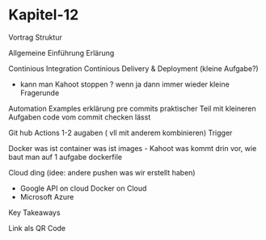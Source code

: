 # Kapitel-12
Vortrag Struktur

Allgemeine Einführung
Erlärung

Continious Integration
Continious Delivery & Deployment (kleine Aufgabe?)
- kann man Kahoot stoppen ? wenn ja dann immer wieder kleine Fragerunde

Automation Examples
erklärung pre commits
praktischer Teil mit kleineren Aufgaben 
code vom commit checken lässt

Git hub Actions
1-2 augaben ( vll mit anderem kombinieren)
Trigger

Docker
was ist container was ist images - Kahoot
was kommt drin vor, wie baut man auf
1 aufgabe dockerfile

Cloud ding 
(idee: andere pushen was wir erstellt haben)
- Google
API on cloud
Docker on Cloud
- Microsoft Azure

Key Takeaways

Link als QR Code
